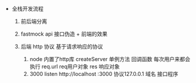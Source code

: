 - 全栈开发流程
    1. 前后端分离
    2. fastmock  api 接口伪造 + 前端的效果

    3. 后端
        http 协议  基于请求响应的协议
        1. node  内置了http库
            createServer 单例方法
            回调函数 每次用户来都会执行
            req.url  req用户对象
            res 响应对象
        2. 3000 listen
            http://localhost :3000
            协议127.0.0.1 域名  接口程序